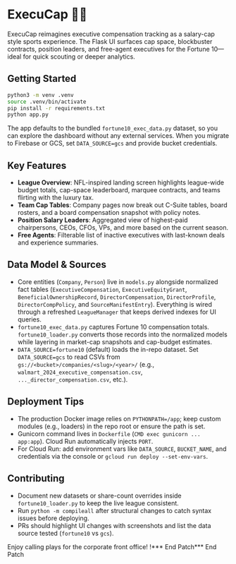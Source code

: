 # ExecuCap 🏈💼

ExecuCap reimagines executive compensation tracking as a salary-cap style sports experience. The Flask UI surfaces cap space, blockbuster contracts, position leaders, and free-agent executives for the Fortune 10—ideal for quick scouting or deeper analytics.

## Getting Started

```bash
python3 -m venv .venv
source .venv/bin/activate
pip install -r requirements.txt
python app.py
```

The app defaults to the bundled `fortune10_exec_data.py` dataset, so you can explore the dashboard without any external services. When you migrate to Firebase or GCS, set `DATA_SOURCE=gcs` and provide bucket credentials.

## Key Features

- **League Overview**: NFL-inspired landing screen highlights league-wide budget totals, cap-space leaderboard, marquee contracts, and teams flirting with the luxury tax.
- **Team Cap Tables**: Company pages now break out C-Suite tables, board rosters, and a board compensation snapshot with policy notes.
- **Position Salary Leaders**: Aggregated view of highest-paid chairpersons, CEOs, CFOs, VPs, and more based on the current season.
- **Free Agents**: Filterable list of inactive executives with last-known deals and experience summaries.

## Data Model & Sources

- Core entities (`Company`, `Person`) live in `models.py` alongside normalized fact tables (`ExecutiveCompensation`, `ExecutiveEquityGrant`, `BeneficialOwnershipRecord`, `DirectorCompensation`, `DirectorProfile`, `DirectorCompPolicy`, and `SourceManifestEntry`). Everything is wired through a refreshed `LeagueManager` that keeps derived indexes for UI queries.
- `fortune10_exec_data.py` captures Fortune 10 compensation totals. `fortune10_loader.py` converts those records into the normalized models while layering in market-cap snapshots and cap-budget estimates.
- `DATA_SOURCE=fortune10` (default) loads the in-repo dataset. Set `DATA_SOURCE=gcs` to read CSVs from `gs://<bucket>/companies/<slug>/<year>/` (e.g., `walmart_2024_executive_compensation.csv`, `..._director_compensation.csv`, etc.).

## Deployment Tips

- The production Docker image relies on `PYTHONPATH=/app`; keep custom modules (e.g., loaders) in the repo root or ensure the path is set.
- Gunicorn command lives in `Dockerfile` (`CMD exec gunicorn ... app:app`). Cloud Run automatically injects `PORT`.
- For Cloud Run: add environment vars like `DATA_SOURCE`, `BUCKET_NAME`, and credentials via the console or `gcloud run deploy --set-env-vars`.

## Contributing

- Document new datasets or share-count overrides inside `fortune10_loader.py` to keep the live league consistent.
- Run `python -m compileall` after structural changes to catch syntax issues before deploying.
- PRs should highlight UI changes with screenshots and list the data source tested (`fortune10` vs `gcs`).

Enjoy calling plays for the corporate front office! !*** End Patch*** End Patch
